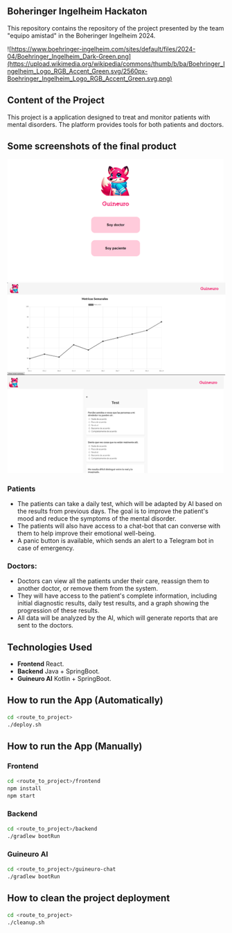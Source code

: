 ## Boheringer Ingelheim Hackaton

This repository contains the repository of the project presented by the team "equipo amistad" in the Boheringer Ingelheim 2024.

![https://www.boehringer-ingelheim.com/sites/default/files/2024-04/Boehringer_Ingelheim_Dark-Green.png](https://upload.wikimedia.org/wikipedia/commons/thumb/b/ba/Boehringer_Ingelheim_Logo_RGB_Accent_Green.svg/2560px-Boehringer_Ingelheim_Logo_RGB_Accent_Green.svg.png)

## Content of the Project
This project is a application designed to treat and monitor patients with mental disorders. The platform provides tools for both patients and doctors.

## Some screenshots of the final product

<img src="Images/Screenshot_1.png" width="500">
<img src="Images/Screenshot_4.png" width="700">
<img src="Images/Screenshot_3.png" width="500">


### Patients

- The patients can take a daily test, which will be adapted by AI based on the results from previous days. The goal is to improve the patient's mood and reduce the symptoms of the mental disorder.
- The patients will also have access to a chat-bot that can converse with them to help improve their emotional well-being.
- A panic button is available, which sends an alert to a Telegram bot in case of emergency.
### Doctors:

- Doctors can view all the patients under their care, reassign them to another doctor, or remove them from the system.
- They will have access to the patient's complete information, including initial diagnostic results, daily test results, and a graph showing the progression of these results.
- All data will be analyzed by the AI, which will generate reports that are sent to the doctors.

## Technologies Used

- **Frontend** React.
- **Backend** Java + SpringBoot.
- **Guineuro AI** Kotlin + SpringBoot.
  
## How to run the App (Automatically)

```bash
cd <route_to_project>
./deploy.sh
```

## How to run the App (Manually)

### Frontend

```bash
cd <route_to_project>/frontend
npm install
npm start
```

### Backend

```bash
cd <route_to_project>/backend
./gradlew bootRun

```

### Guineuro AI
```bash
cd <route_to_project>/guineuro-chat
./gradlew bootRun

```

## How to clean the project deployment

```bash
cd <route_to_project>
./cleanup.sh
```
